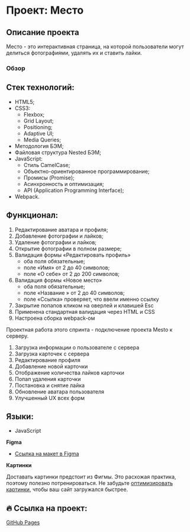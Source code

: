 # Проект: Место

## Описание проекта
Место - это интерактивная страница, на которой пользователи могут делиться фотографиями, удалять их и ставить лайки.

### Обзор


## Стек технологий:

- HTML5;
- CSS3:
  - Flexbox;
  - Grid Layout;
  - Positioning;
  - Adaptive UI;
  - Media Queries;
- Методология БЭМ;
- Файловая структура Nested БЭМ;
- JavaScript:
  - Стиль CamelCase;
  - Объектно-ориентированное программирование;
  - Промисы (Promise);
  - Асинхронность и оптимизация;
  - API (Application Programming Interface);
- Webpack.

## Функционал:
1. Редактирование аватара и профиля;
2. Добавление фотографии и лайков;
3. Удаление фотографии и лайков;
4. Открытие фотографии в полном размере;
5. Валидация формы «Редактировать профиль»
    * оба поля обязательные;
    * поле «Имя» от 2 до 40 символов;
    * поле «О себе» от 2 до 200 символов;
6. Валидация формы «Новое место»
    * оба поля обязательные;
    * поле «Название » от 2 до 40 символов;
    * поле «Ссылка» проверяет, что ввели именно ссылку
7. Закрытие попапов кликом на оверлей и клавишей Esc
8. Применена стандартная валидация через HTML и CSS
9. Настроена сборка webpack-ом

Проектная работа этого спринта - подключение проекта Mesto к серверу.

1. Загрузка информации о пользователе с сервера
2. Загрузка карточек с сервера
3. Редактирование профиля
4. Добавление новой карточки
5. Отображение количества лайков карточки
6. Попап удаления карточки
7. Постановка и снятие лайка
8. Обновление аватара пользователя
9. Улучшенный UX всех форм

## Языки:

- JavaScript

**Figma**

* [Ссылка на макет в Figma](https://www.figma.com/file/2cn9N9jSkmxD84oJik7xL7/JavaScript.-Sprint-4?node-id=0%3A1)

**Картинки**

Доставать картинки предстоит из Фигмы. Это расхожая практика, поэтому полезно потренироваться.
Не забудьте [оптимизировать картинки](https://tinypng.com/), чтобы ваш сайт загружался быстрее.

## :fire: Ссылка на проект:

[GitHub Pages](https://sasmus12.github.io/mesto-project-bootcamp/)
